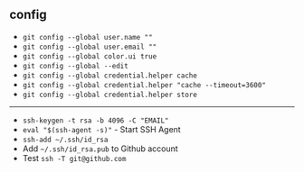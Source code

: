 config
-----------

- `git config --global user.name ""`
- `git config --global user.email ""`
- `git config --global color.ui true`
- `git config --global --edit`
- `git config --global credential.helper cache`
- `git config --global credential.helper "cache --timeout=3600"`
- `git config --global credential.helper store`

----------
- `ssh-keygen -t rsa -b 4096 -C "EMAIL"`
- `eval "$(ssh-agent -s)"` - Start SSH Agent
- `ssh-add ~/.ssh/id_rsa`
- Add `~/.ssh/id_rsa.pub` to Github account
- Test `ssh -T git@github.com`
